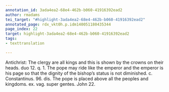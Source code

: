 ```yaml
---
annotation_id: 3ada4ea2-68e4-462b-b060-41916392ead2
author: rmadams
tei_target: "#highlight-3ada4ea2-68e4-462b-b060-41916392ead2"
annotated_page: rdx_vkt0h.p.idm140051180435344
page_index: 22
target: highlight-3ada4ea2-68e4-462b-b060-41916392ead2
tags:
- texttranslation

---
```

Antichrist: The clergy are all kings and this is shown by the crowns on their heads. duo 12. q. 1. The pope may ride like the emperor and the emperor is his page so that the dignity of the bishop’s status is not diminished. c. Constantinus. 96. dis. The pope is placed above all the peoples and kingdoms. ex. vag. super gentes.   John 22.